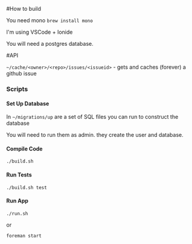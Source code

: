#How to build

You need mono `brew install mono`

I'm using VSCode + Ionide

You will need a postgres database.

#API

`~/cache/<owner>/<repo>/issues/<issueid>` - gets and caches (forever) a github issue

### Scripts

#### Set Up Database

In `~/migrations/up` are a set of SQL files you can run to construct the database

You will need to run them as admin. they create the user and database.

#### Compile Code

`./build.sh`

#### Run Tests
`./build.sh test`

#### Run App
`./run.sh`

or

`foreman start`